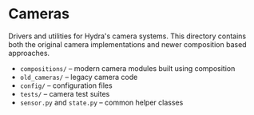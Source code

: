 # Cameras

Drivers and utilities for Hydra's camera systems. This directory contains both the original camera implementations and newer composition based approaches.

- `compositions/` – modern camera modules built using composition
- `old_cameras/` – legacy camera code
- `config/` – configuration files
- `tests/` – camera test suites
- `sensor.py` and `state.py` – common helper classes
